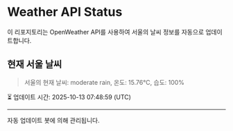 
# Weather API Status

이 리포지토리는 OpenWeather API를 사용하여 서울의 날씨 정보를 자동으로 업데이트합니다.

## 현재 서울 날씨
> 서울의 현재 날씨: moderate rain, 온도: 15.76°C, 습도: 100%

⏳ 업데이트 시간: 2025-10-13 07:48:59 (UTC)

---
자동 업데이트 봇에 의해 관리됩니다.
